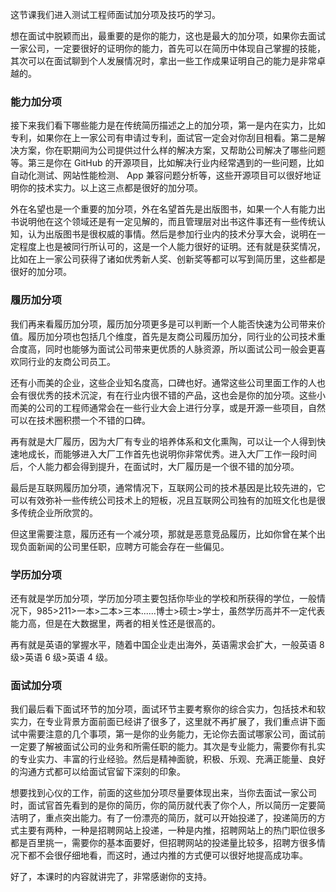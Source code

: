 这节课我们进入测试工程师面试加分项及技巧的学习。

想在面试中脱颖而出，最重要的是你的能力，这也是最大的加分项，如果你去面试一家公司，一定要很好的证明你的能力，首先可以在简历中体现自己掌握的技能，其次可以在面试聊到个人发展情况时，拿出一些工作成果证明自己的能力是非常卓越的。

### 能力加分项

接下来我们看下哪些能力是在传统简历描述之上的加分项，第一是内在实力，比如专利，如果你在上一家公司有申请过专利，面试官一定会对你刮目相看。第二是解决方案，你在职期间为公司提供过什么样的解决方案，又帮助公司解决了哪些问题等。第三是你在 GitHub 的开源项目，比如解决行业内经常遇到的一些问题，比如自动化测试、网站性能检测、 App 兼容问题分析等，这些开源项目可以很好地证明你的技术实力。以上这三点都是很好的加分项。

外在名望也是一个重要的加分项，外在名望首先是出版图书，如果一个人有能力出书说明他在这个领域还是有一定见解的，而且管理层对出书这件事还有一些传统认知，认为出版图书是很权威的事情。然后是参加行业内的技术分享大会，说明在一定程度上也是被同行所认可的，这是一个人能力很好的证明。还有就是获奖情况，比如在上一家公司获得了诸如优秀新人奖、创新奖等都可以写到简历里，这些都是很好的加分项。

### 履历加分项

我们再来看履历加分项，履历加分项更多是可以判断一个人能否快速为公司带来价值。履历加分项也包括几个维度，首先是友商公司履历加分，同行业的公司技术重合度高，同时也能够为面试公司带来更优质的人脉资源，所以面试公司一般会更喜欢同行业的友商公司员工。

还有小而美的企业，这些企业知名度高，口碑也好。通常这些公司里面工作的人也会有很优秀的技术沉淀，有在行业内很不错的产品，这也会是你的加分项。这些小而美的公司的工程师通常会在一些行业大会上进行分享，或是开源一些项目，自然可以在技术圈积攒一个不错的口碑。

再有就是大厂履历，因为大厂有专业的培养体系和文化熏陶，可以让一个人得到快速地成长，而能够进入大厂工作首先也说明你非常优秀。进入大厂工作一段时间后，个人能力都会得到提升，在面试时，大厂履历是一个很不错的加分项。

最后是互联网履历加分项，通常情况下，互联网公司的技术基因是比较先进的，它可以有效弥补一些传统公司技术上的短板，况且互联网公司独有的加班文化也是很多传统企业所欣赏的。

但这里需要注意，履历还有一个减分项，那就是恶意竞品履历，比如你曾在某个出现负面新闻的公司里任职，应聘方可能会存在一些偏见。

### 学历加分项

还有就是学历加分项，学历加分项主要包括你毕业的学校和所获得的学位，一般情况下，985\>211\>一本\>二本\>三本......博士\>硕士\>学士，虽然学历高并不一定代表能力高，但是在大数据里，两者的相关性还是很高的。

再有就是英语的掌握水平，随着中国企业走出海外，英语需求会扩大，一般英语 8 级\>英语 6 级\>英语 4 级。

### 面试加分项

我们最后看下面试环节的加分项，面试环节主要考察你的综合实力，包括技术和软实力，在专业背景方面前面已经讲了很多了，这里就不再扩展了，我们重点讲下面试中需要注意的几个事项，第一是你的业务能力，无论你去面试哪家公司，面试前一定要了解被面试公司的业务和所需任职的能力。其次是专业能力，需要你有扎实的专业实力、丰富的行业经验。然后是精神面貌，积极、乐观、充满正能量、良好的沟通方式都可以给面试官留下深刻的印象。

想要找到心仪的工作，前面的这些加分项尽量要体现出来，当你去面试一家公司时，面试官首先看到的是你的简历，你的简历就代表了你个人，所以简历一定要简洁明了，重点突出能力。有了一份漂亮的简历，就可以开始投递了，投递简历的方式主要有两种，一种是招聘网站上投递，一种是内推，招聘网站上的热门职位很多都是百里挑一，需要你的基本面要好，但招聘网站的投递量比较多，招聘方很多情况下都不会很仔细地看，而这时，通过内推的方式便可以很好地提高成功率。

好了，本课时的内容就讲完了，非常感谢你的支持。
